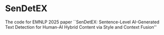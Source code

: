 # SenDetEX
The code for EMNLP 2025 paper ``SenDetEX: Sentence-Level AI-Generated Text Detection for Human-AI Hybrid Content via Style and Context Fusion''
